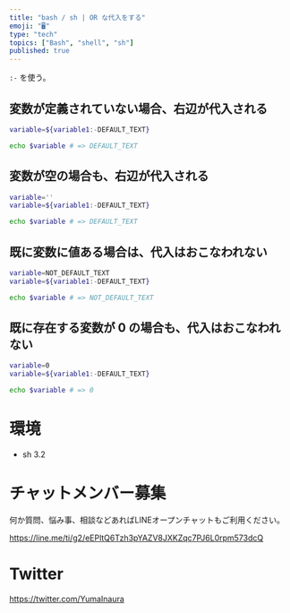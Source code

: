 ```yaml
---
title: "bash / sh | OR な代入をする"
emoji: "🖥"
type: "tech"
topics: ["Bash", "shell", "sh"]
published: true
---
```


`:-` を使う。

## 変数が定義されていない場合、右辺が代入される

```bash
variable=${variable1:-DEFAULT_TEXT}

echo $variable # => DEFAULT_TEXT
```

## 変数が空の場合も、右辺が代入される

```bash
variable=''
variable=${variable1:-DEFAULT_TEXT}

echo $variable # => DEFAULT_TEXT
```


## 既に変数に値ある場合は、代入はおこなわれない

```bash
variable=NOT_DEFAULT_TEXT
variable=${variable1:-DEFAULT_TEXT}

echo $variable # => NOT_DEFAULT_TEXT
```

## 既に存在する変数が 0 の場合も、代入はおこなわれない

```bash
variable=0
variable=${variable1:-DEFAULT_TEXT}

echo $variable # => 0
```


# 環境

- sh 3.2








<!-- Update From Qiita API -->

# チャットメンバー募集


何か質問、悩み事、相談などあればLINEオープンチャットもご利用ください。

https://line.me/ti/g2/eEPltQ6Tzh3pYAZV8JXKZqc7PJ6L0rpm573dcQ





# Twitter


https://twitter.com/YumaInaura


<!-- Update From Qiita API -->


